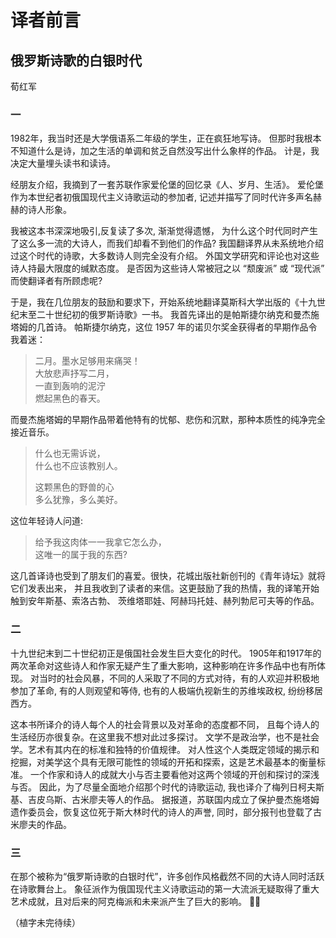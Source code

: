 # 译者前言

## 俄罗斯诗歌的白银时代

荀红军


### 一

1982年，我当时还是大学俄语系二年级的学生，正在疯狂地写诗。
但那时我根本不知道什么是诗，加之生活的单调和贫乏自然没写出什么象样的作品。
计是，我决定大量埋头读书和读诗。

经朋友介绍，我摘到了一套苏联作家爱伦堡的回忆录《人、岁月、生活》。
爱伦堡作为本世纪者初俄国现代主义诗歌运动的参加者, 记述并描写了同时代许多声名赫赫的诗人形象。

我被这本书深深地吸引,反复读了多次, 渐渐觉得遗憾，
为什么这个时代同时产生了这么多一流的大诗人，而我们却看不到他们的作品? 
我国翻译界从未系统地介绍过这个时代的诗歌，大多数诗人则完全没有介绍。
外国文学研究和评论也对这些诗人持最大限度的缄默态度。
是否因为这些诗人常被冠之以 “颓废派” 或 “现代派” 而使翻译者有所顾虑呢?

于是，我在几位朋友的鼓励和要求下，开始系统地翻译莫斯科大学出版的《十九世纪末至二十世纪初的俄罗斯诗歌》一书。
我首先译出的是帕斯捷尔纳克和曼杰施塔姆的几首诗。
帕斯捷尔纳克，这位 1957 年的诺贝尔奖金获得者的早期作品令我着迷：

>二月。墨水足够用来痛哭！  
>大放悲声抒写二月，  
>一直到轰响的泥泞  
>燃起黑色的春天。  

而曼杰施塔姆的早期作品带着他特有的忧郁、悲伤和沉默，那种本质性的纯净完全接近音乐。

>什么也无需诉说，  
>什么也不应该教别人。  
>  
>这颗黑色的野兽的心  
>多么犹豫，多么美好。  

这位年轻诗人问道:

>给予我这肉体一一我拿它怎么办，  
>这唯一的属于我的东西?  

这几首译诗也受到了朋友们的喜爱。很快，花城出版社新创刊的《青年诗坛》就将它们发表出来，
并且我收到了读者的来信。这更鼓励了我的热情，我的译笔开始触到安年斯基、索洛古勃、
茨维塔耶娃、阿赫玛托娃、赫列勃尼可夫等的作品。

### 二

十九世纪末到二十世纪初正是俄国社会发生巨大变化的时代。
1905年和1917年的两次革命对这些诗人和作家无疑产生了重大影响，这种影响在许多作品中也有所体现。
对当时的社会风暴，不同的人采取了不同的方式对待，有的人欢迎并积极地参加了革命, 有的人则观望和等侍, 
也有的人极端仇视新生的苏维埃政权, 纷纷移居西方。

这本书所译介的诗人每个人的社会背景以及对革命的态度都不同，
且每个诗人的生活经历亦很复杂。在这里我不想对此过多探讨。
文学不是政治学，也不是社会学。艺术有其内在的标准和独特的价值规律。
对人性这个人类既定领域的揭示和挖掘，对美学这个具有无限可能性的领域的开拓和探索，这是艺术最基本的衡量标准。
一个作家和诗人的成就大小与否主要看他对这两个领域的开创和探讨的深浅与否。
因此，为了尽量全面地介绍那个时代的诗歌运动, 我也译介了梅列日柯夫斯基、吉皮乌斯、古米廖夫等人的作品。
据报道，苏联国内成立了保护曼杰施塔姆遗作委员会，恢复这位死于斯大林时代的诗人的声誉, 
同时，部分报刊也登载了古米廖夫的作品。

### 三

在那个被称为“俄罗斯诗歌的白银时代”，许多创作风格截然不同的大诗人同时活跃在诗歌舞台上。
象征派作为俄国现代主义诗歌运动的第一大流派无疑取得了重大艺术成就，且对后来的阿克梅派和未来派产生了巨大的影响。



（植字未完待续）

